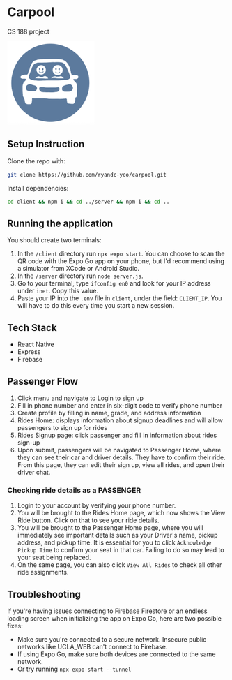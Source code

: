 # Carpool

CS 188 project

<img src="https://github.com/ryandc-yeo/carpool/raw/main/client/assets/images/logo.png" alt="Carpool Logo" width="200"/>

## Setup Instruction

Clone the repo with:

```bash
git clone https://github.com/ryandc-yeo/carpool.git
```

Install dependencies:

```bash
cd client && npm i && cd ../server && npm i && cd ..
```

## Running the application

You should create two terminals:

1. In the `/client` directory run `npx expo start`. You can choose to scan the QR code with the Expo Go app on your phone, but I'd recommend using a simulator from XCode or Android Studio.
2. In the `/server` directory run `node server.js`.
3. Go to your terminal, type `ifconfig en0` and look for your IP address under `inet`. Copy this value.
4. Paste your IP into the `.env` file in `client`, under the field: `CLIENT_IP`. You will have to do this every time you start a new session.

## Tech Stack

- React Native
- Express
- Firebase

## Passenger Flow

1. Click menu and navigate to Login to sign up
2. Fill in phone number and enter in six-digit code to verify phone number
3. Create profile by filling in name, grade, and address information
4. Rides Home: displays information about signup deadlines and will allow passengers to sign up for rides
5. Rides Signup page: click passenger and fill in information about rides sign-up
6. Upon submit, passengers will be navigated to Passenger Home, where they can see their car and driver details. They have to confirm their ride. From this page, they can edit their sign up, view all rides, and open their driver chat.

### Checking ride details as a PASSENGER

1. Login to your account by verifying your phone number.
2. You will be brought to the Rides Home page, which now shows the View Ride button. Click on that to see your ride details.
3. You will be brought to the Passenger Home page, where you will immediately see important details such as your Driver's name, pickup address, and pickup time. It is essential for you to click `Acknowledge Pickup Time` to confirm your seat in that car. Failing to do so may lead to your seat being replaced.
4. On the same page, you can also click `View All Rides` to check all other ride assignments.

## Troubleshooting

If you're having issues connecting to Firebase Firestore or an endless loading screen when initializing the app on Expo Go, here are two possible fixes:

- Make sure you're connected to a secure network. Insecure public networks like UCLA_WEB can't connect to Firebase.
- If using Expo Go, make sure both devices are connected to the same network.
- Or try running `npx expo start --tunnel`
